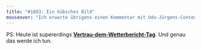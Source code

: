 ```yaml
---
title: "#1883: Ein hübsches Bild"
mouseover: "Ich erwarte übrigens einen Kommentar mit Udo-Jürgens-Content."
---
```


PS:
Heute ist supererdings <a href="http://www.fonflatter.de/kalender"><strong>Vertrau-dem-Wetterbericht-Tag</strong></a>. Und genau das werde ich tun.
